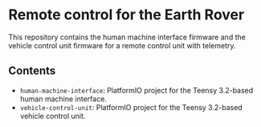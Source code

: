# Remote control for the Earth Rover

This repository contains the human machine interface firmware and the vehicle control unit firmware for a remote control unit with telemetry.

## Contents

- `human-machine-interface`: PlatformIO project for the Teensy 3.2-based human machine interface.
- `vehicle-control-unit`: PlatformIO project for the Teensy 3.2-based vehicle control unit.
